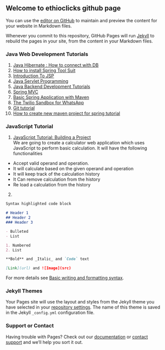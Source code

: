 ## Welcome to ethioclicks github page

You can use the [editor on GitHub](https://github.com/ethioclicks/ethioclicks.github.io/edit/main/index.md) to maintain and preview the content for your website in Markdown files.

Whenever you commit to this repository, GitHub Pages will run [Jekyll](https://jekyllrb.com/) to rebuild the pages in your site, from the content in your Markdown files.

### Java Web Development Tutorials

1.  [Java Hibernate : How to connect with DB](https://github.com/ethioclicks/Java-Web-Development-Tutorials/blob/main/Hibernate.md)
2.  [How to install Spring Tool Suit](https://github.com/ethioclicks/Java-Web-Development-Tutorials/blob/main/Introduction_To_Spring_Framework.md)
3.  [Introduction To JSP](https://github.com/ethioclicks/Java-Web-Development-Tutorials/blob/main/Introduction_to_JSP.md)
4.  [Java Servlet Programming](https://github.com/ethioclicks/Java-Web-Development-Tutorials/blob/main/JavaServlet.md)
5.  [Java Backend Development Tutorials](https://github.com/ethioclicks/Java-Web-Development-Tutorials/blob/main/README.md)
6.  [Spring MVC](https://github.com/ethioclicks/Java-Web-Development-Tutorials/blob/main/Spring-MVC.md)
7.  [Basic Spring Application with Maven](https://github.com/ethioclicks/Java-Web-Development-Tutorials/blob/main/Spring.md)
8.  [The Twilio Sandbox for WhatsApp](https://github.com/ethioclicks/Java-Web-Development-Tutorials/blob/main/TwilioDoc.md)
9.  [Git tutorial](https://github.com/ethioclicks/Java-Web-Development-Tutorials/blob/main/git-tutorial.md)
10.  [How to create new maven project for spring tutorial](https://github.com/ethioclicks/Java-Web-Development-Tutorials/blob/main/~WRL2196.tmp)



### JavaScript Tutorial 
1.  [JavaScript Tutorial: Building a Project](https://github.com/ethioclicks/javascripttutorial/blob/main/README.md) <br />
   We are going to create a calculator web application which uses JavaScript to perform basic calculation. It will have the following functionalities <br />
   * Accept valid operand and operation.
   * It will calculate based on the given operand and operation
   * It will keep track of the calculation history
   * It Can remove calculation from the history
   * Re load a calculation from the history


2. []() 

```markdown
Syntax highlighted code block

# Header 1
## Header 2
### Header 3

- Bulleted
- List

1. Numbered
2. List

**Bold** and _Italic_ and `Code` text

[Link](url) and ![Image](src)
```

For more details see [Basic writing and formatting syntax](https://docs.github.com/en/github/writing-on-github/getting-started-with-writing-and-formatting-on-github/basic-writing-and-formatting-syntax).

### Jekyll Themes

Your Pages site will use the layout and styles from the Jekyll theme you have selected in your [repository settings](https://github.com/ethioclicks/ethioclicks.github.io/settings/pages). The name of this theme is saved in the Jekyll `_config.yml` configuration file.

### Support or Contact

Having trouble with Pages? Check out our [documentation](https://docs.github.com/categories/github-pages-basics/) or [contact support](https://support.github.com/contact) and we’ll help you sort it out.
